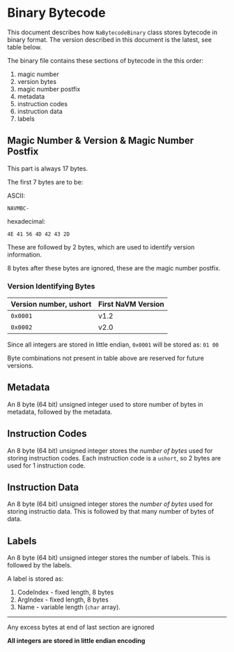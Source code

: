 # Binary Bytecode

This document describes how `NaBytecodeBinary` class stores bytecode in binary
format. The version described in this document is the latest, see table below.

The binary file contains these sections of bytecode in the this order:

1. magic number
2. version bytes
3. magic number postfix
4. metadata
5. instruction codes
6. instruction data
7. labels

## Magic Number & Version & Magic Number Postfix

This part is always 17 bytes.

The first 7 bytes are to be:

ASCII:
```
NAVMBC-
```

hexadecimal:
```
4E 41 56 4D 42 43 2D
```
These are followed by 2 bytes, which are used to identify version information.

8 bytes after these bytes are ignored, these are the magic number postfix.

### Version Identifying Bytes

| Version number, ushort|	First NaVM Version		|
| --------------------- | --------------------- |
| 		`0x0001`					| 		v1.2							|
| 		`0x0002`					| 		v2.0							|

Since all integers are stored in little endian, `0x0001` will be stored as:
`01 00`

Byte combinations not present in table above are reserved for future versions.

## Metadata

An 8 byte (64 bit) unsigned integer used to store number of bytes in metadata,
followed by the metadata.

## Instruction Codes

An 8 byte (64 bit) unsigned integer stores the _number of bytes_ used for
storing instruction codes. Each instruction code is a `ushort`, so 2 bytes are
used for 1 instruction code.

## Instruction Data

An 8 byte (64 bit) unsigned integer stores the _number of bytes_ used for
storing instructio data. This is followed by that many number of bytes of data.

## Labels

An 8 byte (64 bit) unsigned integer stores the number of labels. This is
followed by the labels.

A label is stored as:

1. CodeIndex - fixed length, 8 bytes
2. ArgIndex - fixed length, 8 bytes
3. Name - variable length (`char` array).

---

Any excess bytes at end of last section are ignored

**All integers are stored in little endian encoding**
